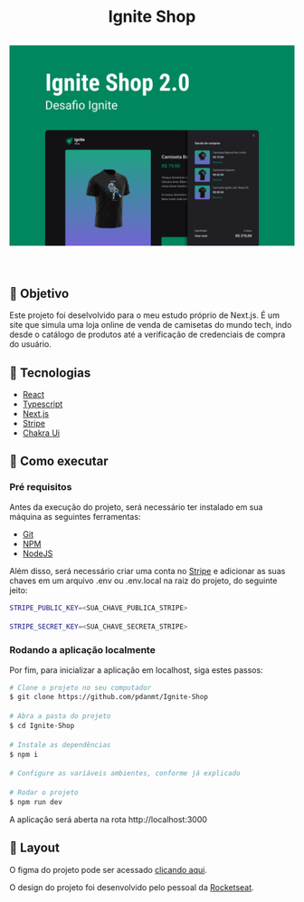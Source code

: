 <h1 align='center'>
    Ignite Shop
    <br />
    <br />
    <img src='./public/cover.svg' />
</h1>
<br />

## 🎯 Objetivo
Este projeto foi deselvolvido para o meu estudo próprio de Next.js. É um site que simula uma loja online de venda de camisetas do mundo tech, indo desde o catálogo de produtos até a verificação de credenciais de compra do usuário.

## 🧪 Tecnologias
- [React](https://react.dev/)
- [Typescript](https://www.typescriptlang.org/)
- [Next.js](https://nextjs.org/)
- [Stripe](https://stripe.com/)
- [Chakra Ui](https://v2.chakra-ui.com/)

## 🚀 Como executar

### Pré requisitos
Antes da execução do projeto, será necessário ter instalado em sua máquina as seguintes ferramentas:

- [Git](https://git-scm.com/)
- [NPM](https://www.npmjs.com/)
- [NodeJS](https://nodejs.org/)

Além disso, será necessário criar uma conta no [Stripe](https://stripe.com/) e adicionar as suas chaves em um arquivo .env ou .env.local na raiz do projeto, do seguinte jeito:
```bash
STRIPE_PUBLIC_KEY=<SUA_CHAVE_PUBLICA_STRIPE>

STRIPE_SECRET_KEY=<SUA_CHAVE_SECRETA_STRIPE>
```

### Rodando a aplicação localmente
Por fim, para inicializar a aplicação em localhost, siga estes passos:
```bash
# Clone o projeto no seu computador
$ git clone https://github.com/pdanmt/Ignite-Shop

# Abra a pasta do projeto
$ cd Ignite-Shop

# Instale as dependências
$ npm i

# Configure as variáveis ambientes, conforme já explicado

# Rodar o projeto
$ npm run dev
```
A aplicação será aberta na rota http://localhost:3000

## 📝 Layout
O figma do projeto pode ser acessado [clicando aqui](https://www.figma.com/design/RUNYohBZdYpJYfwyJL2X08/Ignite-Shop-2.0-%E2%80%A2-Desafio-React-(Copy)?node-id=2-12&t=eREunxtIIHkvX9Pr-0).

O design do projeto foi desenvolvido pelo pessoal da [Rocketseat](https://www.rocketseat.com.br/).